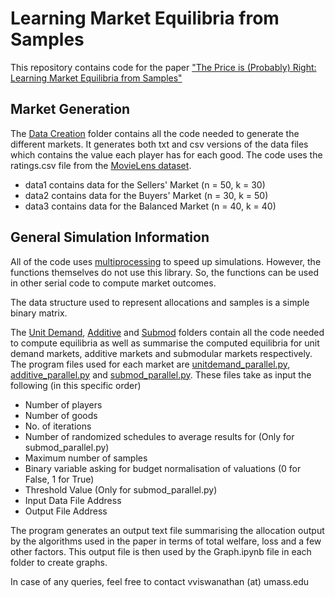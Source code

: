 # Learning Market Equilibria from Samples

This repository contains code for the paper ["The Price is (Probably) Right: Learning Market Equilibria from Samples"](https://arxiv.org/abs/2012.14838)

## Market Generation

The [Data Creation](DataCreation) folder contains all the code needed to generate the different markets. It generates both txt and csv versions of the data files which contains the value each player has for each good. The code uses the ratings.csv file from the [MovieLens dataset](https://grouplens.org/datasets/movielens/).

- data1 contains data for the Sellers' Market (n = 50, k = 30)
- data2 contains data for the Buyers' Market (n = 30, k = 50)
- data3 contains data for the Balanced Market (n = 40, k = 40)

## General Simulation Information

All of the code uses [multiprocessing](https://docs.python.org/3/library/multiprocessing.html) to speed up simulations. However, the functions themselves do not use this library. So, the functions can be used in other serial code to compute market outcomes.

The data structure used to represent allocations and samples is a simple binary matrix.

The [Unit Demand](UnitDemand), [Additive](Additive) and [Submod](Submod) folders contain all the code needed to compute equilibria as well as summarise the computed equilibria for unit demand markets, additive markets and submodular markets respectively. The program files used for each market are [unitdemand_parallel.py](UnitDemand/unitdemand_parallel.py), [additive_parallel.py](Additive/additive_parallel.py) and [submod_parallel.py](Submod/submod_parallel.py). These files take as input the following (in this specific order)

- Number of players
- Number of goods
- No. of iterations
- Number of randomized schedules to average results for (Only for submod_parallel.py)
- Maximum number of samples
- Binary variable asking for budget normalisation of valuations (0 for False, 1 for True)
- Threshold Value (Only for submod_parallel.py)
- Input Data File Address
- Output File Address

The program generates an output text file summarising the allocation output by the algorithms used in the paper in terms of total welfare, loss and a few other factors. This output file is then used by the Graph.ipynb file in each folder to create graphs.

In case of any queries, feel free to contact vviswanathan (at) umass.edu
